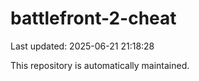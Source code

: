 # battlefront-2-cheat

Last updated: 2025-06-21 21:18:28

This repository is automatically maintained.
